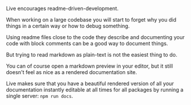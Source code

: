 Live encourages readme-driven-development.

When working on a large codebase you will start to forget why you did things in a certain way or how to debug something.

Using readme files close to the code they describe and documenting your code with block comments can be a good way to document things.

But trying to read markdown as plain-text is not the easiest thing to do.

You can of course open a markdown preview in your editor, but it still doesn't feel as nice as a rendered documentation site.

Live makes sure that you have a beautiful rendered version of all your documentation instantly editable at all times for all packages by running a single server: `npm run docs`.
